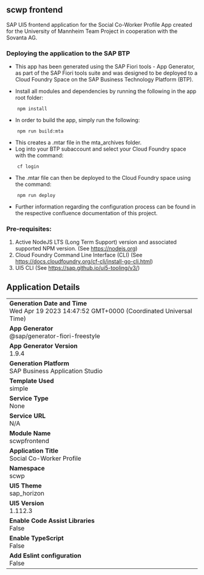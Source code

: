 ## scwp frontend

SAP UI5 frontend application for the Social Co-Worker Profile App created for the University of Mannheim Team Project in cooperation with the Sovanta AG.

### Deploying the application to the SAP BTP 

- This app has been generated using the SAP Fiori tools - App Generator, as part of the SAP Fiori tools suite and was designed to be deployed to a Cloud Foundry Space on the SAP Business Technology Platform (BTP).

- Install all modules and dependencies by running the following in the app root folder:

```
    npm install
```


- In order to build the app, simply run the following:

```
    npm run build:mta
```

- This creates a .mtar file in the mta_archives folder.
- Log into your BTP subaccount and select your Cloud Foundry space with the command:

```
    cf login
```

- The .mtar file can then be deployed to the Cloud Foundry space using the command:

```
    npm run deploy
```

- Further information regarding the configuration process can be found in the respective confluence documentation of this project.


### Pre-requisites:

1. Active NodeJS LTS (Long Term Support) version and associated supported NPM version.  (See https://nodejs.org)
2. Cloud Foundry Command Line Interface (CLI) (See https://docs.cloudfoundry.org/cf-cli/install-go-cli.html)
3. UI5 CLI (See https://sap.github.io/ui5-tooling/v3/)

## Application Details
|               |
| ------------- |
|**Generation Date and Time**<br>Wed Apr 19 2023 14:47:52 GMT+0000 (Coordinated Universal Time)|
|**App Generator**<br>@sap/generator-fiori-freestyle|
|**App Generator Version**<br>1.9.4|
|**Generation Platform**<br>SAP Business Application Studio|
|**Template Used**<br>simple|
|**Service Type**<br>None|
|**Service URL**<br>N/A
|**Module Name**<br>scwpfrontend|
|**Application Title**<br>Social Co-Worker Profile|
|**Namespace**<br>scwp|
|**UI5 Theme**<br>sap_horizon|
|**UI5 Version**<br>1.112.3|
|**Enable Code Assist Libraries**<br>False|
|**Enable TypeScript**<br>False|
|**Add Eslint configuration**<br>False|


